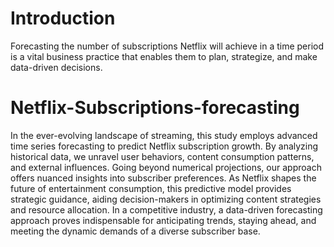 # Introduction
Forecasting the number of subscriptions Netflix will achieve in a time period is a vital business practice that enables them to plan, strategize, and make data-driven decisions.

# Netflix-Subscriptions-forecasting
In the ever-evolving landscape of streaming, this study employs advanced time series forecasting to predict Netflix subscription growth. By analyzing historical data, we unravel user behaviors, content consumption patterns, and external influences. Going beyond numerical projections, our approach offers nuanced insights into subscriber preferences. As Netflix shapes the future of entertainment consumption, this predictive model provides strategic guidance, aiding decision-makers in optimizing content strategies and resource allocation. In a competitive industry, a data-driven forecasting approach proves indispensable for anticipating trends, staying ahead, and meeting the dynamic demands of a diverse subscriber base.
